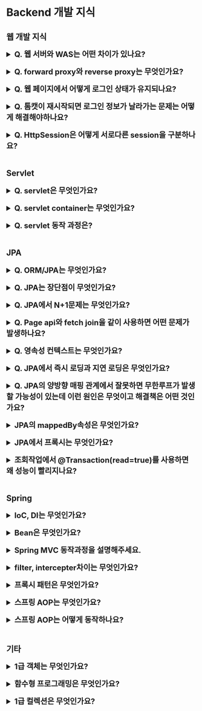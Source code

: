 # Backend 개발 지식

## 웹 개발 지식

<details>
    <summary style="font-size : 20px;"><strong> Q. 웹 서버와 WAS는 어떤 차이가 있나요?</strong></summary></br> 

웹 서버는 정적인 컨텐츠를 처리하며 WAS에 요청을 전달하고 WAS로부터 응답을 클라이언트에게 전달하는 역할을 수행합니다. ex)nginx, apache   

WAS는 웹 서버와 웹 컨테이너가 합쳐진 것으로 비즈니스 로직을 처리하여 동적인 컨텐츠를 제공할 수 있습니다. ex)tomcat, jetty, jboss    

웹 서버와 WAS를 구분하므로서 얻는 장점으로 웹 서버에서 정적인 컨텐츠를 담당하여 WAS에 대한 부하를 줄여줄 수 있으며 WAS에 요청을 전달할 때 로드밸런싱을 수행할 수 있습니다.
</details></br>

<details>
    <summary style="font-size : 20px;"><strong> Q. forward proxy와 reverse proxy는 무엇인가요?</strong></summary></br> 

forward proxy는 클라이언트가 인터넷에 직접 접근하는 것이 아니라 forward proxy 서버에서 요청을 받아 서버와 연결하고 결과를 응답하는 방식입니다.   

reverse proxy는 서버대신 proxy에서 요청을 받아 서버에게 요청을 전달해줍니다. 로드 밸런싱에 활용할 수 있고 서버를 노출하지않으므로서 보안상 이점이 있습니다.   

이 둘의 차이점은 아래와 같습니다.   
- forward proxy는 forward proxy server에서 서버로 요청을 보내므로 클라이언트를 감출 수 있고 reverse proxy는 서버 대신 reverse proxy서버에서 요청을 받아주므로 서버를 감출 수 있습니다.
- forward proxy의 endpoint는 실제 서버의 도메인인 반면, reverse proxy의 endpoint는 reverse proxy 서버 도메인입니다. 

</details></br>

<details>
    <summary style="font-size : 20px;"><strong> Q. 웹 페이지에서 어떻게 로그인 상태가 유지되나요?</strong></summary></br>

http는 stateless한 특징이 있어 이전 연결에 대한 결과를 저장하지 않습니다. 이런 단점을 극복하기 위해 http에서는 쿠키와 세션을 사용해 상태를 저장할 수 있습니다. 보통 클라이언트쪽에서 저장되는 쿠키는 보안상 취약하여 세션을 사용해 사용자의 정보를 서버측에서 관리합니다. 서버는 session id를 통해 사용자를 식별할 수 있으며 session id를 기준으로 로그인 정보를 저장할 수 있습니다. 클라이언트는 매 요청시 session id가 포함된 쿠키를 서버로 전송하므로 로그인 유지가 가능합니다. 

</details></br>

<details>
    <summary style="font-size : 20px;"><strong> Q. 톰캣이 재시작되면 로그인 정보가 날라가는 문제는 어떻게 해결해야하나요?</strong></summary></br>
  
세션 스토어를 메모리로 사용했다면 톰캣이 재시작시 로그인 정보가 날라가는 문제가 있습니다. 또한, 여러 서버로 운영을 할 때 메모리 상의 세션 정보를 공유하기 어렵습니다. 로드 밸런싱의 sticky session을 사용해서 세션이 저장된 동일한 서버에 요청을 보내는게 가능하지만 진정한 의미의 부하 분산이 이뤄지지 않습니다. 별도의 세션 스토어를 사용하면 서버가 셧다운되어도 세션에 대한 정보가 유지되고 클러스터링이 용이하다는 장점이 있습니다. 대표적인 세션 스토어로는 redis가 있습니다.
</details></br>

<details>
    <summary style="font-size : 20px;"><strong> Q. HttpSession은 어떻게 서로다른 session을 구분하나요?</strong></summary></br>
  
세션의 동작과정은 이렇습니다. 최초에 클라이언트의 요청이 들어오면 서버는 새로운 HttpSession객체를 생성하고 unique한 session id를 만듭니다. 응답에서 JSessionId를 key로 session id를 value로 하는 쿠키를 만들어 set-cookie 헤더에 담아 전달합니다. 이후 클라이언트는 session id정보가 포함된 쿠키를 요청에 담아 전송합니다. 서버의 서블릿 컨테이너는 모든 요청에 대해 쿠키로 담긴 JSessionId를 확인하여 저장된 HttpSession객체를 가져옵니다. 이 과정을 통해 클라이언트에 대한 정보를 식별할 수 있습니다.
</details></br>



## Servlet
<details>
    <summary style="font-size : 20px;"><strong> Q. servlet은 무엇인가요?</strong></summary></br>
    
java servlet은 클라이언트 요청에 대한 동적인 처리를 위해 사용되는 프로그램 혹은 사양을 말하며 servlet 컨테이너에 의해 실행되고 관리됩니다.
servlet의 life cycle은 init, service, destroy 3가지로 구분됩니다. 
- init은 서블릿이 최초의 한번만 실행되며 서블릿을 초기화합니다. 
- service는 doGet(), doPost()메서드를 가지고 있으며 클라이언트의 요청을 처리합니다. 
- destory는 servlet이 제거된 상태입니다. 


요청이 들어올 때마다 매번 servlet객체를 만드는 비용이 크기 때문에 init메서드가 호출되면 servlet은 메모리에 저장됩니다.
</details></br>

<details>
    <summary style="font-size : 20px;"><strong> Q. servlet container는 무엇인가요?</strong></summary></br>

servlet container는 http요청을 받아 servlet을 실행시키고 결과를 클라이언트에 응답하는 기능을 제공하는 컴포넌트입니다. servelt container의 역할은 다음과 같습니다.
- servlet을 실행하고 생명주기를 관리
- 멀티 스레딩을 관리하여 클라이언트의 여러 요청을 처리
- 웹 서버(nginx, apache..)와 통신을 지원  
대표적인 container로 tomcat, jetty, jboss등이 있습니다.
</details></br>

<details>
    <summary style="font-size : 20px;"><strong> Q. servlet 동작 과정은?</strong></summary></br>
    
1. 클라이언트가 요청을 전송하면 servlet container에서 HttpServletRequest, HttpServletResponse를 생성합니다.
2. web.xml파일을 확인하여 어떤 서블릿에 대한 요청인지 구분합니다.
3. 컨테이너는 service()메서드를 호출하여 요청 메서드에 따라 doGet() 또는 doPost()를 호출합니다.
4. doGet(), doPost()메서드에서 요청을 처리하여 HttpServletResponse객체에 응답을 전달합니다.
5. 응답이 완료되면 HttpServletRequest, HttpServletResponse객체는 소멸됩니다.
</details></br>


## JPA
<details>
    <summary style="font-size : 20px;"><strong> Q. ORM/JPA는 무엇인가요?</strong></summary></br>
    
ORM은 object relational mapping의 약자로 객체와 데이터베이스간 데이터를 매핑해주는 기법입니다.

JPA는 자바 ORM에 대한 API 표준 명세입니다. 대표적인 구현체로 hibernate가 있습니다.
</details></br>
    
<details>
    <summary style="font-size : 20px;"><strong> Q. JPA는 장단점이 무엇인가요?</strong></summary></br>
   
**장점**  
**생산성**  
JPA를 사용하면 자바 컬렉션에 객체를 저장하듯이 JPA에 저장할 객체를 전달하면됩니다. SQL을 작성하고 JDBC API를 사용하는 반복적인 일을 JPA에서 대신해준다. 

**유지보수**   
유지 보수 측면에서는 SQL의존적인 개발은 엔티티 컬럼이 변경되는 상황에서 연관된 모든 SQL문을 수정해야하고 결과를 매핑하기 위한 JDBC API도 변경해야합니다. JPA는 이러한 과정을 대신 처리해줍니다.

**패러다임 불일치 문제 해결**    
데이터 베이스는 데이터 중심으로 구조화되어있어 객체 지향 언어와 패러다임 불일치 문제가 발생합니다. JPA는 데이터 베이스에 맞춰 데이터를 저장하기위해
객체를 매핑하는 과정에서 드는 비용을 없애 좀 더 객체지향적인 개발이 가능하게 합니다.

**DB벤더 교체 용이성**   
SQL의존적인 개발은 DB벤더마다 문법이 다르기 때문에 다른 데이터베이스로 변경하는 작업이 쉽지않습니다. JPA는 데이터베이스와 애플리케이션 사이에서 추상화 계층을 제공하므로 변경 작업이 비교적 간편합니다,

**단점**
JPA의 단점은 복잡한 통계 쿼리를 처리하기 어려운 특성이있고, 실제로 어떤 쿼리가 실행될지 알 수 없으며, N+1문제, 등이 발생할 수 있습니다.
</details></br>

<details>
    <summary style="font-size : 20px;"><strong> Q. JPA에서 N+1문제는 무엇인가요?</strong></summary></br>
    
N+1문제는 다른 테이블을 Join해서 가져오지않고 일일히 select문을 통해 join된 결과를 만들어내는 문제입니다. 

**원인**   
N+1문제는 1:N관계에서 JPQL을 사용할 때 발생할 수 있습니다.

먼저, JPQL의 동작 과정은 아래와 같습니다.
1. JPQL을 호출하면 데이터베이스에 우선적으로 조회합니다.
2. 조회한 값을 영속성 컨텍스트에 저장합니다.
3. 영속성 컨텍스트에 조회할 때 이미 존재하는 데이터가 있다면 데이터를 버립니다.
JPQL은 이러한 동작 과정에서 연관 관계를 고려하지 않고 SQL문을 생성합니다. 이후 JPA에서 글로벌 fetch전략을 적용시킵니다. 
Eager모드가 적용되어 있다면 JPA에서는 즉시 연관 관계를 만들어주기위해 select문에 N번 실행됩니다.
Lazy모드는 당장 N+1문제가 발생하지 않지만 연관된 관계를 참조하려할 때 JPA에서는 연관 관계를 만들기위해 조회가 이뤄집니다. 
 
 **해결책**
 1. fetch join : fetch join은 즉시 연관 엔티티를 가져오도록 할 수 있습니다. SQL자체에서 연관 엔티티를 가져오도록 강제합니다. fetch join은 inner join을 사용해서 연관 관계를 만들어냅니다.
 2. @EntityGraph : EntityGraph를 사용하면 명시적으로 가져올 엔티티를 정할 수 있습니다. EntityGraph는 Outer join을 사용해서 연관 관계를 만들어냅니다.

 이 두가지 방법은 카테시안 곱이 발생해서 데이터의 중복이 발생합니다. 이를 해결하기위해 distinct로 조회하거나 자료구조로 set을 사용할 수 있습니다.
 
 3. batch size : OneToMany관계에 batch size를 설정해서 한번에 불러올 데이터 수를 지정할 수 있습니다. where in구문을 사용하기 때문에 join이 사용되지 않지만 N+1문제를 해결할 수 있습니다.

</details></br>

<details>
    <summary style="font-size : 20px;"><strong> Q. Page api와 fetch join을 같이 사용하면 어떤 문제가 발생하나요?</strong></summary></br>
    
ManyToOne과 OneToOne은 테이블을 조인해도 데이터 수가 변하지 않기 떄문에 paging과 fetch join을 같이 사용 할 수 있습니다. 하지만 OneToMany와 ManyToMany는 테이블을 조인하면 데이터 수가 변하기 때문에 jpa에서는 paging을 막아놨습니다. 만약 이런 상황에서 페이징과 페치 조인을 같이 사용한다면 데이터를 가져올 때 db에서 데이터를 잘라서 가져오는 것이 아니라 데이터를 모두 메모리에 올리고 어플리케이션 단에서 페이징을 수행합니다. 
</details></br>


<details>
    <summary style="font-size : 20px;"><strong> Q. 영속성 컨텍스트는 무엇인가요?</strong></summary></br>
    
영속성 컨텍스트는 엔티티를 영구 저장하는 환경입니다. 엔티티 매니저로 엔티티를 저장하거나 조회하면 영속성 컨텍스트에서 엔티티를 보관하고 저장합니다.
영속성의 생명주기는 비영속, 영속, 준영속, 삭제로 4가지가 있습니다.   
**비영속 상태**는 엔티티의 객체는 생성되었지만 아직 저장하지 않아 영속성 컨텍스트나 데이터베이스와 관련 없는 상태를 말합니다.    
**영속 상태**는 영속성 컨텍스트가 관리하는 상태를 말합니다.   
**준영속 상태**는 영속성 상태인 엔티티를 더이상 영속성 컨텍스트에서 관리하지않는 상태입니다. 준영속상태는 1차캐시부터 쓰기 지연 저장소까지 해당 엔티티를 관리하기 위한 모든 정보가 제거됩니다.    
**삭제**는 엔티티가 영속성 컨텍스트와 데이터베이스에서 삭제된 상태입니다.       

영속성 컨텍스트는 엔티티의 식별자(@Id)를 통해 구분합니다. 따라서 영속 상태는 반드시 식별자가 있어야합니다. 
영속성이 데이터베이스와 동기화하는 과정은 보통 트랜잭션이 커밋되는 순간이며 이를 flush라고합니다.
영속성은 1차 캐시, 동일성 보장, 변경 감지, 쓰기 지연등의 장점이있습니다.  

**1차 캐시**  
영속화가 된 엔티티는 1차 캐시에 저장되어 관리되며 1차 캐시에 존재한다면 데이터 베이스를 조회하지 않고 조회가 가능하므로 성능상 이점이 있습니다. 동일한 엔티티를 여러번 조회해도 
1차 캐시에 있는 값을 반환하여 각각의 엔티티는 동일성을 보장합니다.  
**쓰기 지연**  
엔티티 매니저는 트랜잭션이 커밋되기 전까지 엔티티를 데이터베이스에 저장하지 않습니다. 내부 쿼리 저장소를 통해 insert SQL을 저장하며 트랜잭션을 커밋할 때 쿼리를 데이터 베이스로 전송합니다.
한번에 쿼리를 전달하므로써 성능상 이점을 얻을 수 있습니다.  
**변경 감지**  
영속성 컨텍스트는 영속상태의 엔티티의 변경을 추적합니다. JPA는 엔티티를 영속성 컨텍스트에 보관할 때 최초의 상태를 스냅샷합니다. 그리고 flush시점에서 스냅샷과 비교하여 변경사항이 감지되면
update 쿼리를 쓰기 지연 저장소에 추가하고 SQL을 데이터베이스로 보냅니다. 따라서 JPA에서는 별도의 update메서드가 존재하지 않습니다.

flush는 엔티티 매니저의 flush()메소드를 직접 호출하거나, 트랜잭션 커밋, JPQL을 실행하므로서 동작하게 할 수 있습니다.


</details></br>

<details>
    <summary style="font-size : 20px;"><strong> Q. JPA에서 즉시 로딩과 지연 로딩은 무엇인가요?</strong></summary></br>
    
JPA는 객체 그래프로 연관된 객체를 탐색합니다. 그러기 위해서는 엔티티에 객체 필드가 존재해야 합니다. 하지만, 사용하는 쿼리에 따라 연관 관계를 참조할 필요가 없을 수도 있습니다.
JPA가 지원하는 즉시로딩은 엔티티를 조회할 때 연관된 객체를 함께 조회하는 것을 말하며, 지연 로딩은 연관된 객체를 함께 조회하지 않고 사용하는 시점에서 조회하는 것을 말합니다.
</details></br>


<details>
    <summary style="font-size : 20px;"><strong> Q. JPA의 양방향 매핑 관계에서 잘못하면 무한루프가 발생할 가능성이 있는데 이런 원인은 무엇이고 해결책은 어떤 것인가요?</strong></summary></br>
    
이런 상황은 보통 엔티티를 JSON으로 변환하려는 상황에서 발생합니다. 회원, 팀이 양방향 관계에 놓여있다고 했을 때 회원 엔티티를 JSON으로 변환 한다고 가정해보겠습니다.
JSON으로 변환과정에서 팀의 엔티티까지 변환시키려고 할 것입니다. 그렇다면 팀에 속한 필드도 JSON으로 변환되는 과정이 필요한데, 
이때 팀에 속한 회원도 JSON으로 변환하려고합니다. 결국에는 팀에서는 회원을, 회원에서는 팀을 JSON으로 변환시키려는 과정에서 무한 루프가 발생합니다.
그래서 보통 dto를 만들고 JSON으로 변환할 데이터만 정의해서 그 dto로 JSON을 만듭니다. 이외에도 JSON라이브러리에서는 무한 루프에 빠지지 않게 하는 어노테이션이나 기능을 제공합니다.
</details></br>


<details>
    <summary style="font-size : 20px;"><strong> JPA의 mappedBy속성은 무엇인가요?</strong></summary></br>
    
먼저, 테이블에서 양방향 관계와 객체의 참조 관계는 차이가 있습니다. 테이블에서는 외래키를 사용하여 양쪽에서 조인을 할 수 있습니다. 하지만 객체는 단방향 참조를 사용합니다. 
양방향을 참조하는 상황에서 객체의 참조는 둘이지만 외래키는 하나인 상황이 발생합니다. 따라서 두 객체중 테이블의 외래키를 관리할 주인을 설정해줘야합니다. 
주인은 외래키의 등록, 수정, 읽기등이 자유롭지만 주인이 아닌 곳에서는 읽기만 가능합니다. mappedBy속성은 외래키를 관리하는 주인을 설정하는 속성입니다. 
주인이 아닌 경우 mappedBy속성을 사용해서 주인을 지정해야합니다.
</details></br>

<details>
    <summary style="font-size : 20px;"><strong> JPA에서 프록시는 무엇인가요?</strong></summary></br>
     
지연 로딩을 사용하기위해 JPA에서는 실제 엔티티 객체 대신 데이터베이스 조회를 지연할 수 있는 가짜 객체가 필요합니다. 이것을 프록시 객체라고 합니다. 
엔티티 매니저에서 getReference()메서드를 사용하면 프록시 객체를 얻을 수 있습니다. 이 프록시 객체는 엔티티의 상속을 통해 만들어진 것으로 실제 엔티티와 겉모습이 같습니다.
프록시 객체에 값을 얻기위해 호출하면 엔티티 정보를 얻어오기위한 DB조회를 조회해 엔티티를 가져옵니다. 이를 프록시 초기화라고합니다. DB조회로 영속성 컨텍스트에 저장된 엔티티를 
프록시 객체가 참조하면서 값을 반환합니다. 이런 원리로 지연 로딩이 가능합니다.
</details></br>

<details>
    <summary style="font-size : 20px;"><strong> 조회작업에서 @Transaction(read=true)를 사용하면 왜 성능이 빨리지나요?</strong></summary></br>

JPA에서는 read=true 속성이 설정되면 영속성 컨텍스트 flush가 발생하지 않습니다. Flush는 영속성 컨텐스트의 변경내용을 데이터 베이스와 동기화하는 작업을 말합니다.
</details></br>

## Spring
<details>
    <summary style="font-size : 20px;"><strong> IoC, DI는 무엇인가요?</strong></summary></br>

DI는 의존성 주입으로 객체를 외부에서 주입하는 방식을 말합니다. 외부에서 객체를 주입 받게되면객체 내부에서 객체를 생성하는 방식보다 유지 보수가 좋습니다. 의존하는 객체가 변경될 시 코드마다 일일히 찾아 수정하지 않아도 외부에서 주입하는 객체만 수정하면됩니다. 스프링의 컨테이너는 사용자가 직접 의존성 주입을 하는 대신 스프링 컨테이너에서 DI를해준다. 이를 제어가 역전되었다고해서 IOC라고 표현합니다.
</details></br>

<details>
    <summary style="font-size : 20px;"><strong> Bean은 무엇인가요?</strong></summary></br>

Spring 컨테이너에서 관리되는 객체를 말합니다. Bean은 xml파일이나 자바 configuration으로 선언할 수 있습니다. 일반적으로 Bean은 singleton으로 관리되며 Prototype으로 지정시 객체 호출시 매번 새롭게 생성됩니다.
</details></br>

<details>
    <summary style="font-size : 20px;"><strong> Spring MVC 동작과정을 설명해주세요.</strong></summary></br>
    
1. 클라이언트로부터 요청이 오면 dispatcher servlet에서 가로챕니다.  
2. dispatcher servlet은 HandlerMapping객체에게 요청URL에 대해 어떤 컨트롤러에서 처리해야할지 정보를 얻어옵니다.  
3. dispatcher servlet은 HandlerAdapter에게 요청을 위임하여 요청에 맞는 컨트롤러의 메서드를 실행시킵니다.  
4. 컨트롤러 메서드의 실행 결과를 ModelAndView의 형태로 반환합니다  
5. dispatcher servlet은 view resolver로 부터 반환 값에 해당하는 view객체를 찾습니다.  
6. view객체는 해당하는 뷰(html, jsp, thyleaf)를 호출하고 model객체에 담긴 데이터를 가져와 화면에 표시합니다.   


</details></br>

<details>
    <summary style="font-size : 20px;"><strong> filter, intercepter차이는 무엇인가요?</strong></summary></br>
    
**filter**
요청이 들어오면 dispatcher servlet에게 도달하기전 등록된 filter가 수행됩니다. doFilter를 사용하여 여러개의 필터를 체이닝 할 수 있습니다. filter는 spring context외부에 존재합니다. 

**intercepter**
dispatcher servlet이 컨트롤러를 호출하기 전 처리됩니다. interceptor는 spring context내부에 존재하며 요청 전후 preHandler, postHandler를 사용하여 처리가 가능합니다.


</details></br>

<details>
    <summary style="font-size : 20px;"><strong>프록시 패턴은 무엇인가요?</strong></summary></br>

프록시 패턴은 클라이언트의 요청을 프록시 객체로 대신 받아주는 방식입니다.
</details></br>

<details>
    <summary style="font-size : 20px;"><strong>스프링 AOP는 무엇인가요?</strong></summary></br>

OOP의 경우 비즈니스 로직의 모듈화가 핵심이라면 AOP는 인프라, 시스템 관련 부가기능등을 모듈화하여 공통된 기능을 처리하는 방식입니다. AOP가 적용된 대표적인 예시는 @Transactional, @Cacheable이 있습니다.

**Target** : 부가기능을 부여할 대상  
**Aspect** : 관심사를 모듈화 한 것으로 어드바이스와 포인트 컷을 포함   
**Advice** : 실질적으로 부가기능을 담은 구현체    
**JoinPoint** : 어드바이스가 적용 가능한 위치. 스프링에서는 메소드 조인포인트만 제공   
**Point cut** : 어떤 대상에게 부가기능을 적용할지 선정하는 방법   
**Proxy** : 타겟을 감싸서 타겟의 요청을 대신 받아주는 랩핑 오브젝트.   
**Weaving** : 지정된 객체에 aspect를 적용해서 새로운 프록시 객체를 생성하는 과정     

스프링 AOP는 프록시 패턴 기반으로 합니다. 
</details></br>

<details>
    <summary style="font-size : 20px;"><strong>스프링 AOP는 어떻게 동작하나요?</strong></summary></br>

스프링 aop는 프록시 패턴의 런타임 위빙 방식을 사용합니다.
스프링 aop는 JDK Dynamic Proxy, CGLIB 두 가지를 사용합니다.   

**JDK Dynamic Proxy** : 인터페이스를 구현한 class에 대해서만 적용이 가능한 방법입니다. JDK Dynamic Proxy방식은 Java reflection을 사용해 target class의 method를 invoke합니다. advise의 적용 대상인지와 상관 없이 모든 method call마다 invoke가 수행되므로 성능이 떨어집니다.

**CGLIB** :  CGLIB는 인터페이스의 구현과 상관없이 사용이 가능합니다. CGLIB Proxy는 Target Class를 상속받아 생성되어 별도의 인터페이스가 필요하지 않지만 final, private와 같이 overriding이 불가능한경우 사용할 수 없습니다. CGLIB방식은 Java reflection이 아닌 Bytecode를 조작해 프록시 객체를 만들기 때문에 성능이 더 좋습니다.

Spring에서 타겟 클래스의 인터페이스 구현 여부에 따라 방식이 달라집니다. Spring boot는 이와 상관없이 CGLIB방식이 default입니다.
</details></br>

## 기타
<details>
    <summary style="font-size : 20px;"><strong>1급 객체는 무엇인가요?</strong></summary></br>

1급 객체는 다음과 같은 조건을 만족하는 객체입니다.
- 변수나 데이터 구조에 할당할 수 있음
- 파라미터로 사용가능함
- return값으로 사용 가능함
- 비교 연산이 가능함
</details></br>

<details>
    <summary style="font-size : 20px;"><strong>함수형 프로그래밍은 무엇인가요?</strong></summary></br>

함수형 프로그래밍은 순수 함수, 즉 동일한 input에 대해 항상 동일한 output을 반환하며 함수의 실행으로 인한 프로그램 내 side effect가 없는 함수를 조합하고 공유 상태, 변경 가능한 데이터, side effect를 피하여 소프트웨어를 만드는 프로세스입니다. 가장 핵심이 되는건 불변의 관점입니다.

함수형 프로그래밍을 사용하면 output은 항상 input에 의존적이며 사이드 이펙트가 없으므로 테스트가 쉽고 예측하기 힘든 문제가 발생하지 않습니다. 또한, 최적화의 관점에서 동일 input에대한 output이 같으므로 캐싱이 가능해집니다. 함수형 프로그래밍에서는 변경가능한 상태를 배제하므로 동시성 문제가 발생하지않는다는 장점도 있습니다.

</details></br>

<details>
    <summary style="font-size : 20px;"><strong>1급 컬렉션은 무엇인가요?</strong></summary></br>

1급 컬렉션은 컬렉션을 wrapping하면서 그 외 다른 맴버 변수는 없는 것을 의미합니다. 1급 컬렉션의 장점은 다음과 같습니다.

**비즈니스에 종속적인 자료구조**  
로또 번호의 validation을 검증할 때 매번 서비스 로직에서 검증대신 조건에 만족하는 자료구조로서 활용할 수 있습니다.
  
**collection의 불변성을 보장**     
wrapper 클래스에서 컬렉션 값을 변경하는 메서드를 만들지 않으면 컬렉션 자체가 불변이됩니다
  
**상태와 행위를 한 곳에서 관리**   
컬렉션에는 값에 대한 정보만 있으며 이 값을 사용하는 로직은 다른 곳에있음. 일급 컬렉션으로 상태와 행위를 한 곳에서하면 중복 코드를 줄이고 효율적인 관리가능합니다.
  
**이름이 있는 컬렉션**    
컬렉션 변수에 이름을 붙이는 것이 아닌 클래스에 명명이 가능하므로 검색이 용이합니다. 개발팀/운영팀간 의사소통시 명확한 용어가 정의됩니다.
</details></br>


